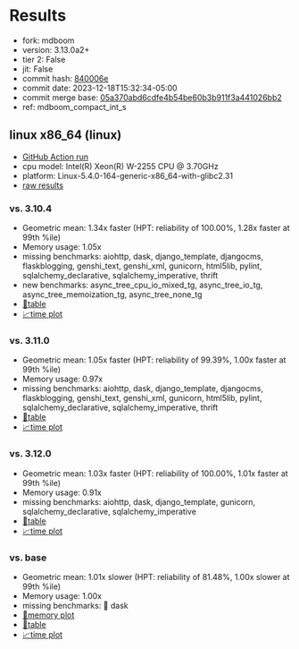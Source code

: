 # Results

- fork: mdboom
- version: 3.13.0a2+
- tier 2: False
- jit: False
- commit hash: [840006e](https://github.com/mdboom/cpython/commit/840006e)
- commit date: 2023-12-18T15:32:34-05:00
- commit merge base: [05a370abd6cdfe4b54be60b3b911f3a441026bb2](https://github.com/mdboom/cpython/commit/05a370abd6cdfe4b54be60b3b911f3a441026bb2)
- ref: mdboom_compact_int_s

## linux x86_64 (linux)

- [GitHub Action run](https://github.com/faster-cpython/benchmarking/actions/runs/7253525705)
- cpu model: Intel(R) Xeon(R) W-2255 CPU @ 3.70GHz
- platform: Linux-5.4.0-164-generic-x86_64-with-glibc2.31
- [raw results](bm-20231218-linux-x86_64-mdboom-mdboom_compact_int_s-3.13.0a2%2B-840006e.json)

### vs. 3.10.4

- Geometric mean: 1.34x faster (HPT: reliability of 100.00%, 1.28x faster at 99th %ile)
- Memory usage: 1.05x
- missing benchmarks: aiohttp, dask, django_template, djangocms, flaskblogging, genshi_text, genshi_xml, gunicorn, html5lib, pylint, sqlalchemy_declarative, sqlalchemy_imperative, thrift
- new benchmarks: async_tree_cpu_io_mixed_tg, async_tree_io_tg, async_tree_memoization_tg, async_tree_none_tg
- [📄table](bm-20231218-linux-x86_64-mdboom-mdboom_compact_int_s-3.13.0a2%2B-840006e-vs-3.10.4.md)
- [📈time plot](bm-20231218-linux-x86_64-mdboom-mdboom_compact_int_s-3.13.0a2%2B-840006e-vs-3.10.4.png)

### vs. 3.11.0

- Geometric mean: 1.05x faster (HPT: reliability of 99.39%, 1.00x faster at 99th %ile)
- Memory usage: 0.97x
- missing benchmarks: aiohttp, dask, django_template, djangocms, flaskblogging, genshi_text, genshi_xml, gunicorn, html5lib, pylint, sqlalchemy_declarative, sqlalchemy_imperative, thrift
- [📄table](bm-20231218-linux-x86_64-mdboom-mdboom_compact_int_s-3.13.0a2%2B-840006e-vs-3.11.0.md)
- [📈time plot](bm-20231218-linux-x86_64-mdboom-mdboom_compact_int_s-3.13.0a2%2B-840006e-vs-3.11.0.png)

### vs. 3.12.0

- Geometric mean: 1.03x faster (HPT: reliability of 100.00%, 1.01x faster at 99th %ile)
- Memory usage: 0.91x
- missing benchmarks: aiohttp, dask, django_template, gunicorn, sqlalchemy_declarative, sqlalchemy_imperative
- [📄table](bm-20231218-linux-x86_64-mdboom-mdboom_compact_int_s-3.13.0a2%2B-840006e-vs-3.12.0.md)
- [📈time plot](bm-20231218-linux-x86_64-mdboom-mdboom_compact_int_s-3.13.0a2%2B-840006e-vs-3.12.0.png)

### vs. base

- Geometric mean: 1.01x slower (HPT: reliability of 81.48%, 1.00x slower at 99th %ile)
- Memory usage: 1.00x
- missing benchmarks: 🔴 dask
- [🧠memory plot](bm-20231218-linux-x86_64-mdboom-mdboom_compact_int_s-3.13.0a2%2B-840006e-vs-base-mem.png)
- [📄table](bm-20231218-linux-x86_64-mdboom-mdboom_compact_int_s-3.13.0a2%2B-840006e-vs-base.md)
- [📈time plot](bm-20231218-linux-x86_64-mdboom-mdboom_compact_int_s-3.13.0a2%2B-840006e-vs-base.png)

